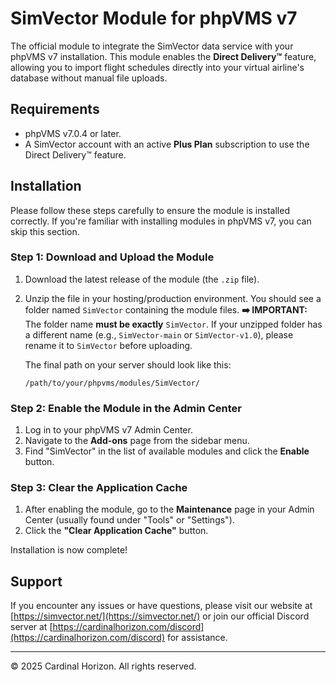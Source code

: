 # SimVector Module for phpVMS v7

The official module to integrate the SimVector data service with your phpVMS v7 installation. This module enables the
**Direct Delivery™** feature, allowing you to import flight schedules directly into your virtual airline's 
database without manual file uploads.

## Requirements

*   phpVMS v7.0.4 or later.
*   A SimVector account with an active **Plus Plan** subscription to use the Direct Delivery™ feature.

## Installation

Please follow these steps carefully to ensure the module is installed correctly. If you're familiar with installing
modules in phpVMS v7, you can skip this section.

### Step 1: Download and Upload the Module

1.  Download the latest release of the module (the `.zip` file).
2.  Unzip the file in your hosting/production environment. You should see a folder named `SimVector` containing the module files.
    **➡️ IMPORTANT:** The folder name **must be exactly** `SimVector`. If your unzipped folder has a different name (e.g., `SimVector-main` or `SimVector-v1.0`), please rename it to `SimVector` before uploading.

    The final path on your server should look like this:
    ```
    /path/to/your/phpvms/modules/SimVector/
    ```

### Step 2: Enable the Module in the Admin Center

1.  Log in to your phpVMS v7 Admin Center.
2.  Navigate to the **Add-ons** page from the sidebar menu.
3.  Find "SimVector" in the list of available modules and click the **Enable** button.

### Step 3: Clear the Application Cache

1.  After enabling the module, go to the **Maintenance** page in your Admin Center (usually found under "Tools" or "Settings").
2.  Click the **"Clear Application Cache"** button.

Installation is now complete!

## Support

If you encounter any issues or have questions, please visit our website at [https://simvector.net/](https://simvector.net/) or join our official Discord server
at [https://cardinalhorizon.com/discord](https://cardinalhorizon.com/discord) for assistance.

---
© 2025 Cardinal Horizon. All rights reserved.